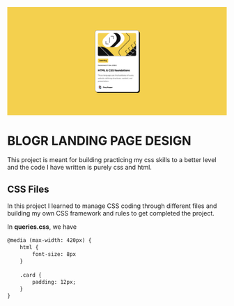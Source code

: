 ![Design Preview](./preview.png)

# BLOGR LANDING PAGE DESIGN

This project is meant for building practicing my css skills to a better level and the code I have written is purely css and html.

## CSS Files

In this project I learned to manage CSS coding through different files and building my own CSS framework and rules to get completed the project.

In **queries.css**, we have

```
@media (max-width: 420px) {
    html {
        font-size: 8px
    }

    .card {
        padding: 12px;
    }
}
```
